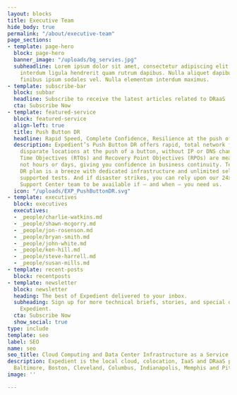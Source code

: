 ```yaml
---
layout: blocks
title: Executive Team
hide_body: true
permalink: "/about/executive-team"
page_sections:
- template: page-hero
  block: page-hero
  banner_image: "/uploads/bg_servies.jpg"
  subheadline: Lorem ipsum dolor sit amet, consectetur adipiscing elit. Curabitur
    interdum ligula hendrerit quam rutrum dapibus. Nulla aliquet dapibus nulla, eget
    finibus ipsum sodales vel. Nulla elementum interdum maximus.
- template: subscribe-bar
  block: subbar
  headline: Subscribe to receive the latest articles related to DRaaS
  cta: Subscribe Now
- template: featured-service
  block: featured-service
  align-left: true
  title: Push Button DR
  headline: Rapid Speed, Complete Confidence, Resilience at the push of a button
  description: Expedient’s Push Button DR offers rapid, total network failover between
    disparate locations at the push of a button, without IP or DNS changes. Our Recovery
    Time Objectives (RTOs) and Recovery Point Objectives (RPOs) are measured in minutes,
    not hours or days, giving you confidence in business continuity. Testing your
    DR plan is a breeze with dedicated infrastructure and unlimited self-service or
    supported tests. And if disaster strikes, you can rely upon our 24x7x365 Operations
    Support Center team to be available if — and when — you need us.
  icon: "/uploads/EXP_PushButtonDR.svg"
- template: executives
  block: executives
  executives:
  - _people/charlie-watkins.md
  - _people/shawn-mcgorry.md
  - _people/jon-rosenson.md
  - _people/bryan-smith.md
  - _people/john-white.md
  - _people/ken-hill.md
  - _people/steve-harrell.md
  - _people/susan-mills.md
- template: recent-posts
  block: recentposts
- template: newsletter
  block: newsletter
  heading: The best of Expedient delivered to your inbox.
  subheading: Sign up for more technical briefs, stories, and special offers from
    Expedient.
  cta: Subscribe Now
  show_social: true
type: include
template: seo
label: SEO
name: seo
seo_title: Cloud Computing and Data Center Infrastructure as a Service
description: Expedient is the local cloud, colocation, IaaS and DRaaS provider in
  Baltimore, Boston, Cleveland, Columbus, Indianapolis, Memphis and Pittsburgh.
image: ''

---
```

